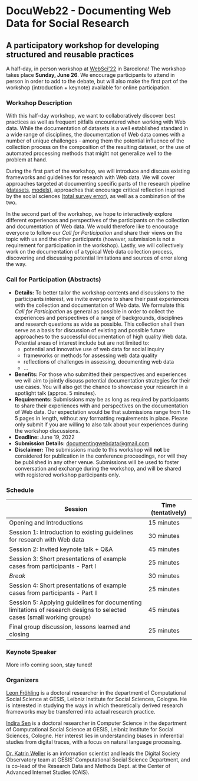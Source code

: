 # DocuWeb22 - Documenting Web Data for Social Research
## A participatory workshop for developing structured and reusable practices 
A half-day, in person workshop at [WebSci'22](https://websci22.webscience.org/) in Barcelona! The workshop takes place **Sunday, June 26**. We encourage participants to attend in person in order to add to the debate, but will also make the first part of the workshop (introduction + keynote) available for online participation.

### Workshop Description
With this half-day workshop, we want to collaboratively discover best practices as well as frequent pitfalls encountered when working with Web data. While the documentation of datasets is a well established standard in a wide range of disciplines, the documentation of Web data comes with a number of unique challenges - among them the potential influence of the collection process on the composition of the resulting dataset, or the use of automated processing methods that might not generalize well to the problem at hand. 

During the first part of the workshop, we will introduce and discuss existing frameworks and guidelines for research with Web data. We will cover approaches targeted at documenting specific parts of the research pipeline ([datasets](https://dl.acm.org/doi/10.1145/3458723), [models](https://dl.acm.org/doi/10.1145/3287560.3287596)), approaches that encourage critical reflection inspired by the social sciences ([total survey error](https://academic.oup.com/poq/article/85/S1/399/6359490)), as well as a combination of the two. 

In the second part of the workshop, we hope to interactively explore different experiences and perspectives of the participants on the collection and documentation of Web data. We would therefore like to encourage everyone to follow our *Call for Participation* and share their views on the topic with us and the other participants (however, submission is not a requirement for participation in the workshop). Lastly, we will collectively work on the documentation of a typical Web data collection process, discovering and discussing potential limitations and sources of error along the way.

### Call for Participation (Abstracts)
- **Details:** To better tailor the workshop contents and discussions to the participants interest, we invite everyone to share their past experiences with the collection and documentation of Web data. We formulate this *Call for Participation* as general as possible in order to collect the experiences and perspectives of a range of backgrounds, disciplines and research questions as wide as possible. This collection shall then serve as a basis for discussion of existing and possible future approaches to the successful documentation of high quality Web data. 
Potential areas of interest include but are not limited to:
    - potential and innovative use of web data for social inquiry
    - frameworks or methods for assessing web data quality
    - reflections of challenges in assessing, documenting web data
    - ...
- **Benefits:** For those who submitted their perspectives and experiences we will aim to jointly discuss potential documentation strategies for their use cases. You will also get the chance to showcase your research in a spotlight talk (approx. 5 minutes).
- **Requirements:** Submissions may be as long as required by participants to share their experiences with and perspectives on the documentation of Web data. Our expectation would be that submissions range from 1 to 5 pages in length, without any formatting requirements in place. Please only submit if you are willing to also talk about your experiences during the workshop discussions.
- **Deadline:** June 19, 2022
- **Submission Details:** documentingwebdata@gmail.com
- **Disclaimer:** The submissions made to this workshop will **not** be considered for publication in the conference proceedings, nor will they be published in any other venue. Submissions will be used to foster conversation and exchange during the workshop, and will be shared with registered workshop participants only.

### Schedule

| Session | Time (tentatively) |
|---------|------|
| Opening and Introductions | 15 minutes |
| Session 1: Introduction to existing guidelines for research with Web data | 30 minutes |
| Session 2: Invited keynote talk + Q&A | 45 minutes |
| Session 3: Short presentations of example cases from participants - Part I | 25 minutes |
| *Break* | 30 minutes |
| Session 4: Short presentations of example cases from participants - Part II | 25 minutes |
| Session 5: Applying guidelines for documenting limitations of research designs to selected cases (small working groups) | 45 minutes |
| Final group discussion, lessons learned and closing | 25 minutes |

### Keynote Speaker
More info coming soon, stay tuned!

### Organizers
[Leon Fröhling](https://www.gesis.org/en/institute/staff/person/Leon.Froehling?no_cache=1) is a doctoral researcher in the department of Computational Social Science at GESIS, Leibniz Institute for Social Sciences, Cologne. He is interested in studying the ways in which theoretically derived research frameworks may be transferred into actual research practice. 

[Indira Sen](https://indiiigo.github.io/) is a doctoral researcher in Computer Science in the department of Computational Social Science at GESIS, Leibniz Institute for Social Sciences, Cologne. Her interest lies in understanding biases in inferential studies from digital traces, with a focus on natural language processing.

[Dr. Katrin Weller](https://katrinweller.net/) is an information scientist and leads the Digital Society Observatory team at GESIS’ Computational Social Science Department, and is co-lead of the Research Data and Methods Dept. at the Center of Advanced Internet Studies (CAIS).
